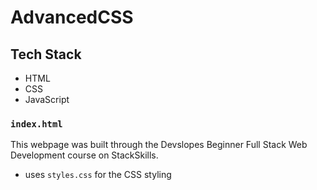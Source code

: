 # AdvancedCSS

## Tech Stack
- HTML
- CSS
- JavaScript

### `index.html`
This webpage was built through the Devslopes Beginner Full Stack Web Development course on StackSkills.
- uses `styles.css` for the CSS styling
